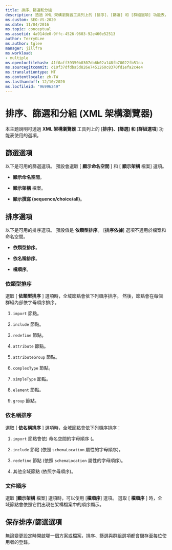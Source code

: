 ```yaml
---
title: 排序、篩選和分組
description: 透過 XML 架構瀏覽器工具列上的 [排序]、[篩選] 和 [群組選項] 功能表，瞭解可用的選項。
ms.custom: SEO-VS-2020
ms.date: 11/04/2016
ms.topic: conceptual
ms.assetid: 4a914de0-9ffc-4526-9603-92e460e52513
author: TerryGLee
ms.author: tglee
manager: jillfra
ms.workload:
- multiple
ms.openlocfilehash: 41f0aff39350b0307db6b02a148fb70022fb51ca
ms.sourcegitcommit: d10f37dfdba5d826e7451260c8370fd1efa2c4e4
ms.translationtype: MT
ms.contentlocale: zh-TW
ms.lasthandoff: 12/10/2020
ms.locfileid: "96996249"
---
```

# <a name="sorting-filtering-and-grouping-xml-schema-explorer"></a>排序、篩選和分組 (XML 架構瀏覽器) 

本主題說明可透過 **XML 架構瀏覽器** 工具列上的 [**排序]、[篩選] 和 [群組選項**] 功能表使用的選項。

## <a name="filter-options"></a>篩選選項

以下是可用的篩選選項。 預設會選取 [ **顯示命名空間** ] 和 [ **顯示架構** 檔案] 選項。

- **顯示命名空間**。

- **顯示架構** 檔案。

- **顯示撰寫 (sequence/choice/all)**。

## <a name="sorting-options"></a>排序選項

以下是可用的排序選項。 預設值是 **依類型排序**。 [**排序依據**] 選項不適用於檔案和命名空間。

- **依類型排序**。

- **依名稱排序**。

- **檔順序**。

### <a name="sort-by-type"></a>依類型排序

選取 [ **依類型排序** ] 選項時，全域節點會依下列順序排序。 然後，節點會在每個群組內部依字母順序排序。

1. `import` 節點。

2. `include` 節點。

3. `redefine` 節點。

4. `attribute` 節點。

5. `attributeGroup` 節點。

6. `complexType` 節點。

7. `simpleType` 節點。

8. `element` 節點。

9. `group` 節點。

### <a name="sort-by-name"></a>依名稱排序

選取 [ **依名稱排序** ] 選項時，全域節點會依下列順序排序：

1. `import` 節點會依) 命名空間的字母順序 (。

2. `include` 節點 (依照 `schemaLocation` 屬性的字母順序)。

3. `redefine` 節點 (依照 `schemaLocation` 屬性的字母順序)。

4. 其他全域節點 (依照字母順序)。

### <a name="document-order"></a>文件順序

選取 [**顯示架構** 檔案] 選項時，可以使用 [**檔順序**] 選項。 選取 [ **檔順序** ] 時，全域節點會依照它們出現在架構檔案中的順序顯示。

## <a name="persisting-sortfilter-options"></a>保存排序/篩選選項

無論變更設定時開啟哪一個方案或檔案，排序、篩選與群組選項都會儲存至每位使用者的登錄。
